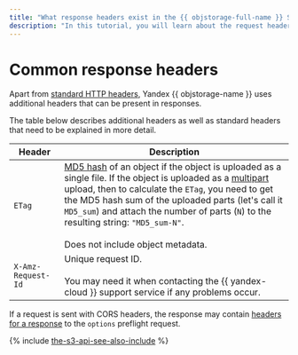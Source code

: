 ```yaml
---
title: "What response headers exist in the {{ objstorage-full-name }} S3 API"
description: "In this tutorial, you will learn about the request headers existing in the S3 API."
---
```


# Common response headers

Apart from [standard HTTP headers](https://en.wikipedia.org/wiki/List_of_HTTP_header_fields), Yandex {{ objstorage-name }} uses additional headers that can be present in responses.

The table below describes additional headers as well as standard headers that need to be explained in more detail.

| Header | Description |
----- | -----
| `ETag` | [MD5 hash](https://en.wikipedia.org/wiki/MD5) of an object if the object is uploaded as a single file. If the object is uploaded as a [multipart](../../concepts/multipart.md) upload, then to calculate the `ETag`, you need to get the MD5 hash sum of the uploaded parts (let's call it `MD5_sum`) and attach the number of parts (`N`) to the resulting string: `"MD5_sum-N"`.<br/><br/>Does not include object metadata. |
| `X-Amz-Request-Id` | Unique request ID.<br/><br/>You may need it when contacting the {{ yandex-cloud }} support service if any problems occur. |

If a request is sent with CORS headers, the response may contain [headers for a response](object/options.md#response-headers) to the `options` preflight request.

{% include [the-s3-api-see-also-include](../../../_includes/storage/the-s3-api-see-also-include.md) %}